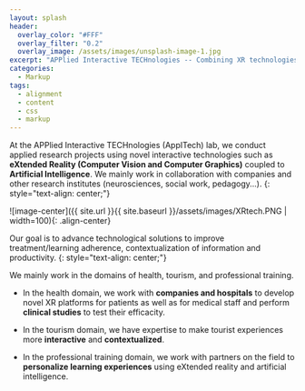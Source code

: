 ```yaml
---
layout: splash
header:
  overlay_color: "#FFF"
  overlay_filter: "0.2"
  overlay_image: /assets/images/unsplash-image-1.jpg
excerpt: "APPlied Interactive TECHnologies -- Combining XR technologies, Artificial Intelligence and Computer Vision algorithms"
categories:
  - Markup
tags:
  - alignment
  - content
  - css
  - markup
---
```


At the APPlied Interactive TECHnologies (AppITech) lab, we conduct applied research projects using novel interactive technologies such as **eXtended Reality (Computer Vision and Computer Graphics)** coupled to **Artificial Intelligence**. We mainly work in collaboration with companies and other research institutes (neurosciences, social work, pedagogy...).
{: style="text-align: center;"}

![image-center]({{ site.url }}{{ site.baseurl }}/assets/images/XRtech.PNG | width=100){: .align-center}

Our goal is to advance technological solutions to improve treatment/learning adherence, contextualization of information and productivity. 
{: style="text-align: center;"}

We mainly work in the domains of health, tourism, and professional training.   

* In the health domain, we work with **companies and hospitals** to develop novel XR platforms for patients as well as for medical staff and perform **clinical studies** to test their efficacity.   
+ In the tourism domain, we have expertise to make tourist experiences more **interactive** and **contextualized**.  
- In the professional training domain, we work with partners on the field to **personalize learning experiences** using eXtended reality and artificial intelligence.  


